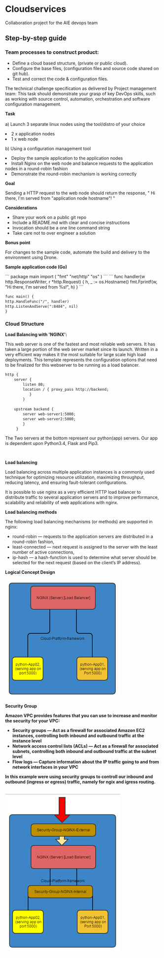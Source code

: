 <h1> Cloudservices</h1> 
<p>Collaboration project for the AIE devops team</p>
<h2>Step-by-step guide</h2>
<h3>Team processes to construct product:</h3>
<ul><li>Define a cloud based structure, (private or public cloud).</li>
<li>Configure the base files, (configuration files and source code shared on git hub).</li>
<li>Test and correct the code & configuration files. </li> 
</ul>

<p>The technical challenge specification as delivered by Project management team:
This task should demonstrate your grasp of key DevOps skills, such as working with source control, automation, orchestration and software
configuration management.</p>
 
<b>Task</b><br><br>
a) Launch 3 separate linux nodes using the tool/distro of your choice
<li>2 x application nodes</li>
<li>1 x web node</li></ul>
 
b) Using a configuration management tool
<li>Deploy the sample application to the application nodes</li>
<li>Install Nginx on the web node and balance requests to the application nodes in a round-robin fashion</li>
<li>Demonstrate the round-robin mechanism is working correctly</li></ul>
 
<b>Goal</b>
<p>Sending a HTTP request to the web node should return the response, " Hi there, I'm served from "application node hostname"! "</p>
 
<b>Considerations</b>
<ul><li>Share your work on a public git repo</li>
<li>Include a README.md with clear and concise instructions</li>
<li>Invocation should be a one line command string</li>
<li>Take care not to over engineer a solution</li></ul>
 
<b>Bonus point</b>
<p>For changes to the sample code, automate the build and delivery to the environment using Drone.</p>
 
 <p><b>Sample application code (Go)</b></p>
```
package main
import (
"fmt"
"net/http"
"os"
) 
``` 
```
func handler(w http.ResponseWriter, r *http.Request) {
h, _ := os.Hostname()
fmt.Fprintf(w, "Hi there, I'm served from %s!", h)
}
```

```
func main() {
http.HandleFunc("/", handler)
http.ListenAndServe(":8484", nil)
}
``` 
<h3> Cloud Structure </h3>

<b>Load Balancing with 'NGINX':</b>
<p>This web server is one of the fastest and most reliable web servers. It has taken a large portion of the web server market since its launch. Written in a very efficient way makes it the most suitable for large scale high load deployments. 
This template represents the configuration options that need to be finalized for this webserver to be running as a load balancer. </p>

```
http {
    server {
        listen 80;
        location / { proxy_pass http://backend; 
           } 
        }
    
    upstream backend { 
        server web-server1:5000;
        server web-server2:5000; 
        } 
     }
 ```
<p>The Two servers at the bottom represent our python(app) servers. Our app is dependent upon Python3.4, Flask and Pip3.</p> <br>

<b>Load balancing</b><br>

<p>Load balancing across multiple application instances is a commonly used technique for optimizing resource utilization, maximizing throughput, reducing latency, and ensuring fault-tolerant configurations.</p>

<p>It is possible to use nginx as a very efficient HTTP load balancer to distribute traffic to several application servers and to improve performance, scalability and reliability of web applications with nginx.</p>

<b>Load balancing methods</b>

The following load balancing mechanisms (or methods) are supported in nginx:

<ul><li>round-robin — requests to the application servers are distributed in a round-robin fashion,</li>
<li>least-connected — next request is assigned to the server with the least number of active connections,</li>
<li>ip-hash — a hash-function is used to determine what server should be selected for the next request (based on the client’s IP address).</li></ul>

<b> Logical Concept Design <b>

<img src="https://raw.githubusercontent.com/morawi-cg/cloudservices/master/CloudService.PNG" alt="Cloud Data Design" >

<b>Security Group</b>

<p>Amazon VPC provides features that you can use to increase and monitor the security for your VPC:</p>

<ul><li>Security groups — Act as a firewall for associated Amazon EC2 instances, controlling both inbound and outbound traffic at the instance level</li>
<li>Network access control lists (ACLs) — Act as a firewall for associated subnets, controlling both inbound and outbound traffic at the subnet level</li>
<li>Flow logs — Capture information about the IP traffic going to and from network interfaces in your VPC</li></ul>

<p>In this example were using security groups to controll our inbound and outbound (ingress or egress) traffic, namely for ngix and igress routing.</p>

<br> 
<img src="https://raw.githubusercontent.com/morawi-cg/cloudservices/master/Cloud_Services_Security_Groups.PNG" alt="Cloud Security Group">




